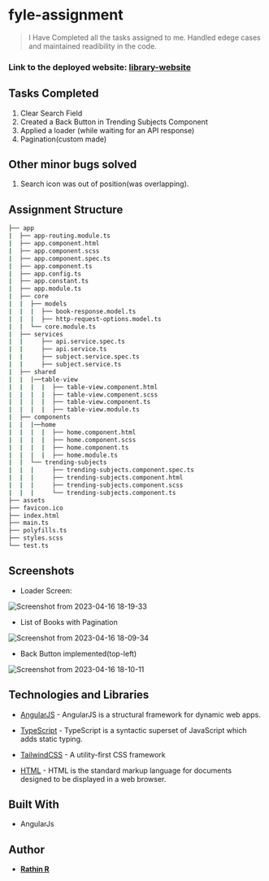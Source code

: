 # fyle-assignment
>  I Have Completed all the tasks assigned to me. Handled edege cases and maintained readibility in the code.
### Link to the deployed website: [library-website](https://rathin-fyle.netlify.app/)
## Tasks Completed
1. Clear Search Field
2. Created a Back Button in Trending Subjects Component
3. Applied a loader (while waiting for an API response)
4. Pagination(custom made)
## Other minor bugs solved
1. Search icon was out of position(was overlapping).


## Assignment Structure


```bash
├── app
|  ├── app-routing.module.ts
|  ├── app.component.html
|  ├── app.component.scss
|  ├── app.component.spec.ts
|  ├── app.component.ts
|  ├── app.config.ts
|  ├── app.constant.ts
|  ├── app.module.ts
|  ├── core
|  |  ├── models
|  |  |  ├── book-response.model.ts
|  |  |  ├── http-request-options.model.ts
|  |  └── core.module.ts
|  ├── services
|  |     ├── api.service.spec.ts
|  |     ├── api.service.ts
|  |     ├── subject.service.spec.ts
|  |     ├── subject.service.ts
|  ├── shared
|  |  |──table-view
|  |  |  |  ├── table-view.component.html
|  |  |  |  ├── table-view.component.scss
|  |  |  |  ├── table-view.component.ts
|  |  |  |  ├── table-view.module.ts
|  ├── components
|  |  |──home
|  |  |  |  ├── home.component.html
|  |  |  |  ├── home.component.scss
|  |  |  |  ├── home.component.ts
|  |  |  |  ├── home.module.ts
|  |  └── trending-subjects
|  |  |     ├── trending-subjects.component.spec.ts
|  |  |     ├── trending-subjects.component.html
|  |  |     ├── trending-subjects.component.scss
|  |  |     └── trending-subjects.component.ts
├── assets
├── favicon.ico
├── index.html
├── main.ts
├── polyfills.ts
├── styles.scss
└── test.ts
```

##  Screenshots
* Loader Screen:

![Screenshot from 2023-04-16 18-19-33](https://user-images.githubusercontent.com/62543734/232409783-cba78b1d-bed1-41c2-8852-1f6cbea631e2.png)

* List of Books with Pagination 

![Screenshot from 2023-04-16 18-09-34](https://user-images.githubusercontent.com/62543734/232413042-eac601f9-0697-406c-ae24-83a538daf592.png)

* Back Button implemented(top-left)

![Screenshot from 2023-04-16 18-10-11](https://user-images.githubusercontent.com/62543734/232413171-523331a3-dfac-4a9d-b347-16456a534960.png)




      
## Technologies and Libraries



- [AngularJS](https://angularjs.org/) - AngularJS is a structural framework for dynamic web apps.

- [TypeScript](https://www.typescriptlang.org/docs/handbook/typescript-in-5-minutes.html) - TypeScript is a syntactic superset of JavaScript which adds static typing.

- [TailwindCSS](https://tailwindcss.com/) - A utility-first CSS framework

- [HTML](https://en.wikipedia.org/wiki/HTML) - HTML is the standard markup language for documents designed to be displayed in a web browser.

## Built With

* AngularJs

## Author
* <a href="https://github.com/Grim-R3ap3r"> **Rathin R** </a>
